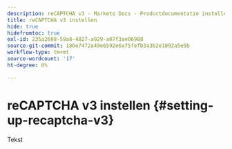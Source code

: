 ```yaml
---
description: reCAPTCHA v3 - Marketo Docs - Productdocumentatie instellen
title: reCAPTCHA v3 instellen
hide: true
hidefromtoc: true
exl-id: 235a2688-59a8-4827-a929-a07f3ae06988
source-git-commit: 186e7472a49e6592e6a75fefb3a3b2e1892a5e5b
workflow-type: tm+mt
source-wordcount: '17'
ht-degree: 0%

---
```


# reCAPTCHA v3 instellen {#setting-up-recaptcha-v3}

Tekst
